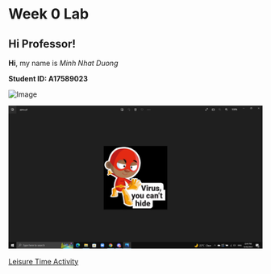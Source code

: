 # Week 0 Lab

## Hi Professor!

**Hi**, my name is *Minh Nhat Duong*

**Student ID: A17589023**

![Image](https://encrypted-tbn0.gstatic.com/images?q=tbn:ANd9GcQtxqJD141xWC_4KIVZ6LmMByBssQEA-TKpdM9wdVfk&s)

<img src="Screenshot.JPG" alt="Screenshot" width="700"/>

[Leisure Time Activity](https://m7duong.github.io/LabReports/week0/another_file.html)
